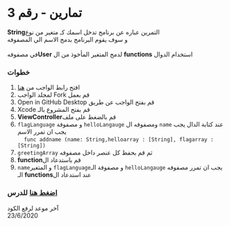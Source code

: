 
#
 
# تمارين  - رقم 3
  
 **String**التمرين عباره عن برنامج تدخل اسمك كـ متغير من  نوع  \
 و سوف يقوم البرنامج بدمج الاسم الي المصفوفه \
 \
    في مصفوفه**User** لدمج المتغير المأخوذ من ال   **functions** استخدام الدوال  

 
### خطوات 

1. افتح رابط الواجب من [هنا](https://github.com/kuwaitcodes/ios-cw-3)
2. لمجلد الواجب Fork قم بعمل
3. Open in GitHub Desktop قم بفتح الواجب عن طريق 
4. Xcode قم بفتح المشروع بالـ
5.  **ViewController**قم بالضغط على ملف  
6. `flagLanguage` و مصفوفة `helloLangauge` ومصفوفه ال `name` عند كتابة الدال يجب يجب ان تمرر الاسم 
\
`  func addname (name: String,helloarray : [String], flagarray : [String])` 
7. `greetingArray` ثم  قم  بحفظ كل عنصر داخل مصفوفه  
8. **function**قم باستدعاد ال 
9. `name`و المتغير `flagLanguage`و مصفوفة الـ `helloLangauge` يجب ان تمرر   مصفوفه الـ   **functions**عند استدعاد ال





### [اضغط هنا](https://app.barmej.com/%D8%A8%D8%B1%D9%85%D8%AC%D8%A9-%D8%B3%D9%88%D9%8A%D9%81%D8%AA-%D9%84%D8%A8%D9%86%D8%A7%D8%A1-%D8%AA%D8%B7%D8%A8%D9%8A%D9%82%D8%A7%D8%AA-%D8%A7%D9%84%D8%A2%D9%8A%D9%81%D9%88%D9%86/%D8%A7%D9%84%D9%85%D8%AC%D9%85%D9%88%D8%B9%D8%A7%D8%AA-%D9%88-%D8%A7%D9%84%D8%AA%D8%AD%D9%83%D9%85-%D9%88-%D8%A7%D9%84%D8%AF%D9%88%D8%A7%D9%84-collections-control-functions/%D8%A7%D9%84%D8%AF%D9%88%D8%A7%D9%84-functions/%D8%A7%D9%84%D9%85%D9%82%D8%AF%D9%85%D8%A9-%D9%85%D8%A7-%D9%87%D9%8A-%D8%A7%D9%84%D8%AF%D9%88%D8%A7%D9%84-introduction-to-functions) للدرس


آخر موعد لرفع الكود\
23/6/2020



